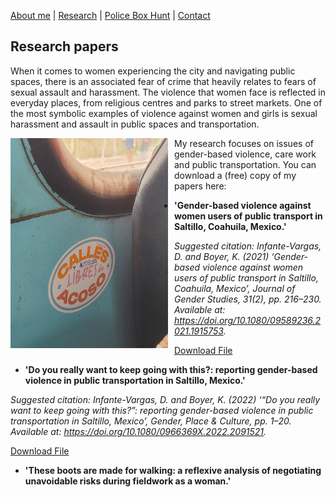 [About me](aboutme.md)  |   [Research](researchpapers.md)  |   [Police Box Hunt](policeboxes.md)   |    [Contact](contactinfo.md) 

## Research papers

When it comes to women experiencing the city and navigating public spaces, there is an associated fear of crime that heavily relates to fears of sexual assault and harassment. The violence that women face is reflected in everyday places, from religious centres and parks to street markets. One of the most symbolic examples of violence against women and girls is sexual harassment and assault in public spaces and transportation.

<img src="calleslibresdeacoso.jpg" alt="Calles libres de acoso" style="width: 50%; float: left; margin-right: 10px;">


My research focuses on issues of gender-based violence, care work and public transportation. You can download a (free) copy of my papers here: 

- **'Gender-based violence against women users of public transport in Saltillo, Coahuila, Mexico.'**

*Suggested citation: Infante-Vargas, D. and Boyer, K. (2021) ‘Gender-based violence against women users of public transport in Saltillo, Coahuila, Mexico’, Journal of Gender Studies, 31(2), pp. 216–230. Available at: https://doi.org/10.1080/09589236.2021.1915753.* 

<a href="files/JGS2021_dpiv.pdf" target="_blank">Download File</a>



- **'Do you really want to keep going with this?: reporting gender-based violence in public transportation in Saltillo, Mexico.'**

*Suggested citation: Infante-Vargas, D. and Boyer, K. (2022) ‘“Do you really want to keep going with this?”: reporting gender-based violence in public transportation in Saltillo, Mexico’, Gender, Place & Culture, pp. 1–20. Available at: https://doi.org/10.1080/0966369X.2022.2091521.* 

<a href="files/GPC2022_dpiv.pdf" target="_blank">Download File</a>



- **'These boots are made for walking: a reflexive analysis of negotiating unavoidable risks during fieldwork as a woman.'**
